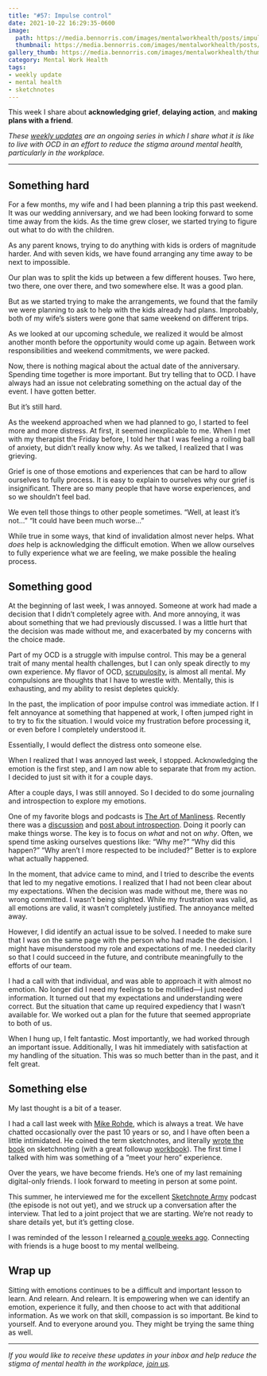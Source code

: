 ```yaml
---
title: "#57: Impulse control"
date: 2021-10-22 16:29:35-0600
image: 
  path: https://media.bennorris.com/images/mentalworkhealth/posts/impulse-control.jpg
  thumbnail: https://media.bennorris.com/images/mentalworkhealth/posts/thumbnails/impulse-control.jpg
gallery_thumb: https://media.bennorris.com/images/mentalworkhealth/thumbs/impulse-control.jpg
category: Mental Work Health
tags:
- weekly update
- mental health
- sketchnotes
---
```


This week I share about **acknowledging grief**, **delaying action**, and **making plans with a friend**.

_These [weekly updates](https://bennorris.com/tags/weekly-update/) are an ongoing series in which I share what it is like to live with OCD in an effort to reduce the stigma around mental health, particularly in the workplace._

***


## Something hard

For a few months, my wife and I had been planning a trip this past weekend. It was our wedding anniversary, and we had been looking forward to some time away from the kids. As the time grew closer, we started trying to figure out what to do with the children.

As any parent knows, trying to do anything with kids is orders of magnitude harder. And with seven kids, we have found arranging any time away to be next to impossible.

Our plan was to split the kids up between a few different houses. Two here, two there, one over there, and two somewhere else. It was a good plan.

But as we started trying to make the arrangements, we found that the family we were planning to ask to help with the kids already had plans. Improbably, both of my wife’s sisters were gone that same weekend on different trips.

As we looked at our upcoming schedule, we realized it would be almost another month before the opportunity would come up again. Between work responsibilities and weekend commitments, we were packed.

Now, there is nothing magical about the actual date of the anniversary. Spending time together is more important. But try telling that to OCD. I have always had an issue not celebrating something on the actual day of the event. I have gotten better.

But it’s still hard.

As the weekend approached when we had planned to go, I started to feel more and more distress. At first, it seemed inexplicable to me. When I met with my therapist the Friday before, I told her that I was feeling a roiling ball of anxiety, but didn’t really know why. As we talked, I realized that I was grieving.

Grief is one of those emotions and experiences that can be hard to allow ourselves to fully process. It is easy to explain to ourselves why our grief is insignificant. There are so many people that have worse experiences, and so we shouldn’t feel bad.

We even tell those things to other people sometimes. “Well, at least it’s not…” “It could have been much worse…”

While true in some ways, that kind of invalidation almost never helps. What _does_ help is acknowledging the difficult emotion. When we allow ourselves to fully experience what we are feeling, we make possible the healing process.


## Something good

At the beginning of last week, I was annoyed. Someone at work had made a decision that I didn’t completely agree with. And more annoying, it was about something that we had previously discussed. I was a little hurt that the decision was made without me, and exacerbated by my concerns with the choice made.

Part of my OCD is a struggle with impulse control. This may be a general trait of many mental health challenges, but I can only speak directly to my own experience. My flavor of OCD, [scrupulosity](https://en.wikipedia.org/wiki/Scrupulosity), is almost all mental. My compulsions are thoughts that I have to wrestle with. Mentally, this is exhausting, and my ability to resist depletes quickly.

In the past, the implication of poor impulse control was immediate action. If I felt annoyance at something that happened at work, I often jumped right in to try to fix the situation. I would voice my frustration before processing it, or even before I completely understood it.

Essentially, I would deflect the distress onto someone else.

When I realized that I was annoyed last week, I stopped. Acknowledging the emotion is the first step, and I am now able to separate that from my action. I decided to just sit with it for a couple days.

After a couple days, I was still annoyed. So I decided to do some journaling and introspection to explore my emotions.

One of my favorite blogs and podcasts is [The Art of Manliness](https://www.artofmanliness.com). Recently there was a [discussion](https://www.artofmanliness.com/articles/podcast-644-how-to-develop-greater-self-awareness/) and [post about introspection](https://www.artofmanliness.com/character/behavior/dont-ask-why/). Doing it poorly can make things worse. The key is to focus on _what_ and not on _why_. Often, we spend time asking ourselves questions like: “Why me?” “Why did this happen?” “Why aren’t I more respected to be included?” Better is to explore what actually happened.

In the moment, that advice came to mind, and I tried to describe the events that led to my negative emotions. I realized that I had not been clear about my expectations. When the decision was made without me, there was no wrong committed. I wasn’t being slighted. While my frustration was valid, as all emotions are valid, it wasn’t completely justified. The annoyance melted away.

However, I did identify an actual issue to be solved. I needed to make sure that I was on the same page with the person who had made the decision. I might have misunderstood my role and expectations of me. I needed clarity so that I could succeed in the future, and contribute meaningfully to the efforts of our team.

I had a call with that individual, and was able to approach it with almost no emotion. No longer did I need my feelings to be mollified—I just needed information. It turned out that my expectations and understanding were correct. But the situation that came up required expediency that I wasn’t available for. We worked out a plan for the future that seemed appropriate to both of us.

When I hung up, I felt fantastic. Most importantly, we had worked through an important issue. Additionally, I was hit immediately with satisfaction at my handling of the situation. This was so much better than in the past, and it felt great.


## Something else

My last thought is a bit of a teaser.

I had a call last week with [Mike Rohde](https://rohdesign.com/about), which is always a treat. We have chatted occasionally over the past 10 years or so, and I have often been a little intimidated. He coined the term sketchnotes, and  literally [wrote the book](https://rohdesign.com/handbook) on sketchnoting (with a great followup [workbook](https://rohdesign.com/workbook)). The first time I talked with him was something of a “meet your hero” experience.

Over the years, we have become friends. He’s one of my last remaining digital-only friends. I look forward to meeting in person at some point.

This summer, he interviewed me for the excellent [Sketchnote Army](https://sketchnotearmy.com) podcast (the episode is not out yet), and we struck up a conversation after the interview. That led to a joint project that we are starting. We’re not ready to share details yet, but it’s getting close.

I was reminded of the lesson I relearned [a couple weeks ago](https://bennorris.com/2021/10/08/letting-ocd-win). Connecting with friends is a huge boost to my mental wellbeing.


## Wrap up

Sitting with emotions continues to be a difficult and important lesson to learn. And relearn. And relearn. It is empowering when we can identify an emotion, experience it fully, and then choose to act with that additional information. As we work on that skill, compassion is so important. Be kind to yourself. And to everyone around you. They might be trying the same thing as well.

***

_If you would like to receive these updates in your inbox and help reduce the stigma of mental health in the workplace, [join us](https://bennorris.com/subscribe/mwh/)._

